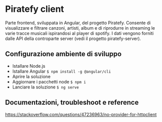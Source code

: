 # Piratefy client

Parte frontend, sviluppata in Angular, del progetto Piratefy.
Consente di visualizzare e filtrare canzoni, artisti, album e di riprodurre in streaming le varie tracce musicali ispirandosi al player di spotify.
I dati vengono forniti dalle API della controparte server (vedi il progetto piratefy-server).

## Configurazione ambiente di sviluppo
 - Istallare Node.js
 - Istallare Angular
 `$ npm install -g @angular/cli`
 - Aprire la soluzione
 - Aggiornare i pacchetti node
 `$ npm i`
 - Lanciare la soluzione
 `$ ng serve`

## Documentazioni, troubleshoot e reference
https://stackoverflow.com/questions/47236963/no-provider-for-httpclient
